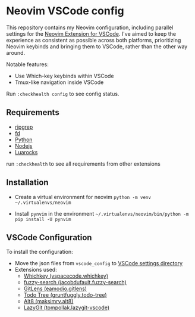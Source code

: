 # Neovim VSCode config

This repository contains my Neovim configuration, including parallel settings for the [Neovim Extension for VSCode](https://marketplace.visualstudio.com/items?itemName=asvetliakov.vscode-neovim). I've aimed to keep the experience as consistent as possible across both platforms, prioritizing Neovim keybinds and bringing them to VSCode, rather than the other way around.

Notable features:

- Use Which-key keybinds within VSCode
- Tmux-like navigation inside VSCode

Run `:checkhealth config` to see config status.

## Requirements

- [ripgrep](https://github.com/BurntSushi/ripgrep)
- [fd](https://github.com/sharkdp/fd)
- [Python](https://www.python.org)
- [Nodejs](https://nodejs.org/en/download/package-manager)
- [Luarocks](https://luarocks.org)

run `:checkhealth` to see all requirements from other extensions

## Installation

- Create a virtual environment for neovim
  `python -m venv ~/.virtualenvs/neovim`

- Install `pynvim` in the environment
  `~/.virtualenvs/neovim/bin/python -m pip install -U pynvim`

## VSCode Configuration

To install the configuration:

- Move the json files from `vscode_config` to [VSCode settings directory](https://code.visualstudio.com/docs/getstarted/settings#_settings-file-locations)
- Extensions used:
  - [Whichkey (vspacecode.whichkey)](https://marketplace.visualstudio.com/items?itemName=vspacecode.whichkey)
  - [fuzzy-search (jacobdufault.fuzzy-search)](https://marketplace.visualstudio.com/items?itemName=jacobdufault.fuzzy-search)
  - [GitLens (eamodio.gitlens)](https://marketplace.visualstudio.com/items?itemName=eamodio.gitlens)
  - [Todo Tree (gruntfuggly.todo-tree)](https://marketplace.visualstudio.com/items?itemName=gruntfuggly.todo-tree)
  - [Alt8 (maksimrv.alt8)](https://marketplace.visualstudio.com/items?itemName=maksimrv.alt8)
  - [LazyGit (tompollak.lazygit-vscode)](https://marketplace.visualstudio.com/items?itemName=tompollak.lazygit-vscode)
